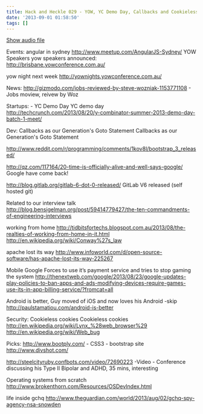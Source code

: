 ```yaml
---
title: Hack and Heckle 029 - YOW, YC Demo Day, Callbacks and Cookieless Cookies
date: '2013-09-01 01:58:50'
tags: []
---
```


<a href="https://drive.google.com/open?id=0B3KFoVQ01nUJb0tqSTFQMWxfX1U">Show audio file</a>

Events: 
angular in sydney
http://www.meetup.com/AngularJS-Sydney/
YOW Speakers
yow speakers announced:
http://brisbane.yowconference.com.au/

yow night next week
http://yownights.yowconference.com.au/

News:
http://gizmodo.com/jobs-reviewed-by-steve-wozniak-1153771108 - Jobs moview, reivew by Woz

Startups: - YC Demo Day
YC demo day
http://techcrunch.com/2013/08/20/y-combinator-summer-2013-demo-day-batch-1-meet/

Dev: Callbacks as our Generation's Goto Statement 
Callbacks as our Generation's Goto Statement 

http://www.reddit.com/r/programming/comments/1kov8l/bootstrap_3_released/ 

http://qz.com/117164/20-time-is-officially-alive-and-well-says-google/ Google have come back!

http://blog.gitlab.org/gitlab-6-dot-0-released/ GitLab V6 released (self hosted git)

Related to our interview talk
http://blog.bensigelman.org/post/59414779427/the-ten-commandments-of-engineering-interviews

working from home
http://tidbitsfortechs.blogspot.com.au/2013/08/the-realties-of-working-from-home-in-it.html
http://en.wikipedia.org/wiki/Conway%27s_law

apache lost its way
http://www.infoworld.com/d/open-source-software/has-apache-lost-its-way-225267

Mobile
Google Forces to use it’s payment service and tries to stop gaming the system
http://thenextweb.com/google/2013/08/23/google-updates-play-policies-to-ban-apps-and-ads-modifying-devices-require-games-use-its-in-app-billing-service/?fromcat=all


Android is better, Guy moved of iOS and now loves his Android -skip
http://paulstamatiou.com/android-is-better

Security:  Cookieless cookies
Cookieless cookies
http://en.wikipedia.org/wiki/Lynx_%28web_browser%29
http://en.wikipedia.org/wiki/Web_bug

Picks:
http://www.bootply.com/ - CSS3 - bootstrap site
http://www.divshot.com/

http://steelcityruby.confbots.com/video/72690223 -Video - Conference discussing his Type II Bipolar and ADHD, 35 mins, interesting

Operating systems from scratch
http://www.brokenthorn.com/Resources/OSDevIndex.html

life inside gchq
http://www.theguardian.com/world/2013/aug/02/gchq-spy-agency-nsa-snowden
